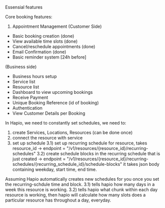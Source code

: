 Essensial features

Core booking features:
1) Appointment Management
   (Customer Side)
  - Basic booking creation (done)
  - View available time slots (done)
  - Cancel/reschedule appointments (done)
  - Email Confirmation (done)
  - Basic reminder system [24h before]

  (Business side)
  - Business hours setup
  - Service list
  - Resource list
  - Dashboard to view upcoming bookings
  - Receive Payment
  - Unique Booking Reference (id of booking)
  - Authentication
  - View Customer Details per Booking

In Hapio, we need to constantly set schedules, we need to:
1) create Services, Locations, Resources (can be done once)
2) connect the resource with service
3) set up schedule
   3.1) set up recurring schedule for resource, takes resource_id -> endpoint = "/v1/resources/{resource_id}/recurring-schedules"
   3.2) create schedule blocks in the recurring schedule that is just created -> endpoint = "/v1/resources/{resource_id}/recurring-schedules/{recurring_schedule_id}/schedule-blocks"
   it takes json body containing weekday, start time, end time.

Assuming Hapio automatically creates new schedules for you once you set the recurring-schdule time and block.
3.1) tells hapio how many days in a week this resource is working.
3.2) tells hapio what chunk within each day resource is working, then hapio will calculate how many slots does a particular resource has throughout a day, everyday.

